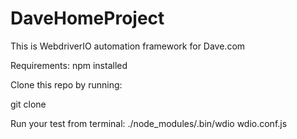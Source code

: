 # DaveHomeProject

This is WebdriverIO automation framework for Dave.com

Requirements:
npm installed

Clone this repo by running:

git clone 


Run your test from terminal:
./node_modules/.bin/wdio wdio.conf.js
